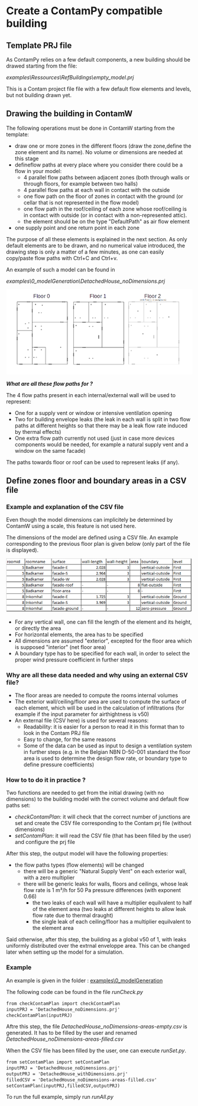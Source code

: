 # Create a ContamPy compatible building

## Template PRJ file

As ContamPy relies on a few default components, a new building should be drawed starting from the file: 

*examples\Ressources\RefBuildings\empty_model.prj*

This is a Contam project file file with a few default flow elements and levels, but not building drawn yet.  

## Drawing the building in ContamW

The following operations must be done in ContamW starting from the template:

+ draw one or more zones in the different floors (draw the zone,define the zone element and its name). No volume or dimensions are needed at this stage
+ defineflow paths at every place where you consider there could be a flow in your model:
	+ 4 parallel flow paths between adjacent zones (both through walls or through floors, for example between two halls)
	+ 4 parallel flow paths at each wall in contact with the outside
	+ one flow path on the floor of zones in contact with the ground (or cellar that is not represented in the flow model)
	+ one flow path in the roof/ceiling of each zone whose roof/ceiling is in contact with outside (or in contact with a non-represented attic). 
	+ the element should be on the type "DefaultPath" as air flow element
+ one supply point and one return point in each zone

The purpose of all these elements is explained in the next section. As only default elements are to be drawn, and no numerical value introduced, the drawing step is only a matter of a few minutes, as one can easily copy/paste flow paths with Ctrl+C and Ctrl+v.

An example of such a model can be found in 

*examples\0_modelGeneration\DetachedHouse_noDimensions.prj*

![image](images/floor_plan_image.png "Title") 


***What are all these flow paths for ?***

The 4 flow paths present in each internal/external wall will be used to represent:

+ One for a supply vent or window or intensive ventilation opening
+ Two for building envelope leaks (the leak in each wall is split in two flow paths at different heights so that there may be a leak flow rate induced by thermal effects)
+ One extra flow path currently not used (just in case more devices components would be needed, for example a natural supply vent and a window on the same facade)

The paths towards floor or roof can be used to represent leaks (if any). 


## Define zones floor and boundary areas in a CSV file

### Example and explanation of the CSV file

Even though the model dimensions can implicitely be determined by ContamW using a scale, this feature is not used here. 

The dimensions of the model are defined using a CSV file. An example corresponding to the previous floor plan is given below (only part of the file is displayed).

![image](images/csv_table_filled.png)

+ For any vertical wall, one can fill the length of the element and its height, or directly the area
+ For horizontal elements, the area has to be specified
+ All dimensions are assumed "exterior", excepted for the floor area which is supposed "interior" (net floor area)
+ A boundary type has to be specified for each wall, in order to select the proper wind pressure coefficient in further steps


### Why are all these data needed and why using an external CSV file?

+ The floor areas are needed to compute the rooms internal volumes
+ The exterior wall/ceiling/floor area are used to compute the surface of each element, which will be used in the calculation of infiltrations (for example if the input parameter for airthightness is v50)
+ An external file (CSV here) is used for several reasons:
	+ Readability: it is easier for a person to read it in this format than to look in the Contam PRJ file
	+ Easy to change, for the same reasons
	+ Some of the data can be used as input to design a ventilation system in further steps (e.g. in the Belgian NBN D-50-001 standard the floor area is used to determine the design flow rate, or boundary type to define pressure coefficients)


### How to to do it in practice ?

Two functions are needed to get from the initial drawing (with no dimensions) to the building model with the correct volume and default flow paths set:
+ *checkContamPlan*: it will check that the correct number of junctions are set and create the CSV file corresponding to the Contam prj file (without dimensions)
+ *setContamPlan*: it will read the CSV file (that has been filled by the user) and configure the prj file

After this step, the output model will have the following properties:
+ the flow paths types (flow elements) will be changed
	+ there will be a generic "Natural Supply Vent" on each exterior wall, with a zero multiplier
	+ there will be generic leaks for walls, floors and ceilings, whose leak flow rate is 1 m³/h for 50 Pa pressure differences (with exponent 0.66)
		+ the two leaks of each wall will have a multiplier equilvalent to half of the element area (two leaks at different heights to allow leak flow rate due to thermal draught)
		+ the single leak of each ceiling/floor has a multiplier equilvalent to the element area

Said otherwise, after this step, the building as a global v50 of 1, with leaks uniformly distributed over the extrnal enveloppe area. This can be changed later when setting up the model for a simulation. 

### Example

An example is given in the folder : [examples\0_modelGeneration](../examples/0_modelGeneration)


The following code can be found in the file *runCheck.py*
```
from checkContamPlan import checkContamPlan
inputPRJ = 'DetachedHouse_noDimensions.prj'
checkContamPlan(inputPRJ)
```

Aftre this step, the file *DetachedHouse_noDimensions-areas-empty.csv* is generated. It has to be filled by the user and renamed *DetachedHouse_noDimensions-areas-filled.csv*

When the CSV file has been filled by the user, one can execute *runSet.py*. 
```
from setContamPlan import setContamPlan
inputPRJ = 'DetachedHouse_noDimensions.prj'
outputPRJ = 'DetachedHouse_withDimensions.prj'
filledCSV = 'DetachedHouse_noDimensions-areas-filled.csv'
setContamPlan(inputPRJ,filledCSV,outputPRJ)
```

To run the full example, simply run *runAll.py*



